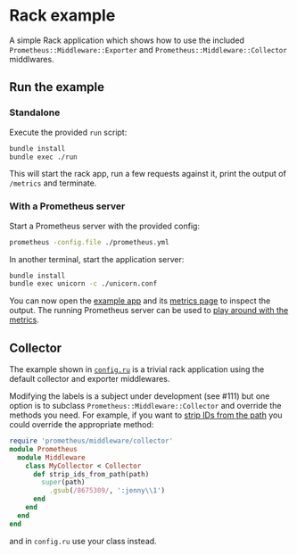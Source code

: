 # Rack example

A simple Rack application which shows how to use the included
`Prometheus::Middleware::Exporter` and `Prometheus::Middleware::Collector`
middlwares.

## Run the example

### Standalone

Execute the provided `run` script:

```bash
bundle install
bundle exec ./run
```

This will start the rack app, run a few requests against it, print the
output of `/metrics` and terminate.

### With a Prometheus server

Start a Prometheus server with the provided config:

```bash
prometheus -config.file ./prometheus.yml
```

In another terminal, start the application server:

```bash
bundle install
bundle exec unicorn -c ./unicorn.conf
```

You can now open the [example app](http://localhost:5000/) and its [metrics
page](http://localhost:5000/metrics) to inspect the output. The running
Prometheus server can be used to [play around with the metrics][rate-query].

[rate-query]: http://localhost:9090/graph#%5B%7B%22range_input%22%3A%221h%22%2C%22expr%22%3A%22rate(http_server_requests_total%5B1m%5D)%22%2C%22tab%22%3A0%7D%5D

## Collector

The example shown in [`config.ru`](config.ru) is a trivial rack application
using the default collector and exporter middlewares.

Modifying the labels is a subject under development (see #111) but one option is to subclass `Prometheus::Middleware::Collector` and override the methods you need. For example, if you want to [strip IDs from the path](https://github.com/prometheus/client_ruby/blob/982fe2e3c37e2940d281573c7689224152dd791f/lib/prometheus/middleware/collector.rb#L97-L101) you could override the appropriate method:

```Ruby
require 'prometheus/middleware/collector'
module Prometheus
  module Middleware
    class MyCollector < Collector
      def strip_ids_from_path(path)
        super(path)
          .gsub(/8675309/, ':jenny\\1')
      end
    end
  end
end
```

and in `config.ru` use your class instead.

